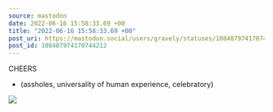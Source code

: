 ```yaml
---
source: mastodon
date: 2022-06-16 15:58:33.69 +00
title: "2022-06-16 15:58:33.69 +00"
post_uri: https://mastodon.social/users/gravely/statuses/108487974170744212
post_id: 108487974170744212
---
```

CHEERS

* (assholes, universality of human experience, celebratory)


![](/images/108487974120710994.jpg)

